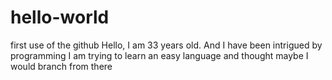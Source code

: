 # hello-world
first use of the github
Hello, I am 33 years old. And I have been intrigued by programming
I am trying to learn an easy language and thought maybe I would branch from there
